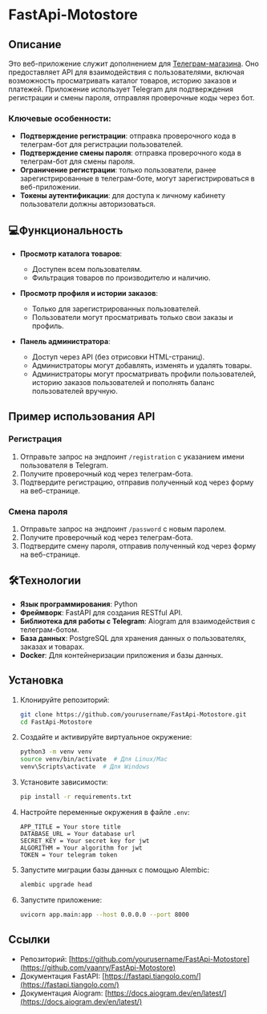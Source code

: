 # FastApi-Motostore

## Описание

Это веб-приложение служит дополнением для [Телеграм-магазина](https://github.com/Vaanry/Telegram-store). Оно предоставляет API для взаимодействия с пользователями, включая возможность просматривать каталог товаров, историю заказов и платежей. Приложение использует Telegram для подтверждения регистрации и смены пароля, отправляя проверочные коды через бот.

### Ключевые особенности:

- **Подтверждение регистрации**: отправка проверочного кода в телеграм-бот для регистрации пользователей.
- **Подтверждение смены пароля**: отправка проверочного кода в телеграм-бот для смены пароля.
- **Ограничение регистрации**: только пользователи, ранее зарегистрированные в телеграм-боте, могут зарегистрироваться в веб-приложении.
- **Токены аутентификации**: для доступа к личному кабинету пользователи должны авторизоваться.

## 💻Функциональность

- **Просмотр каталога товаров**:
  - Доступен всем пользователям.
  - Фильтрация товаров по производителю и наличию.

- **Просмотр профиля и истории заказов**:
  - Только для зарегистрированных пользователей.
  - Пользователи могут просматривать только свои заказы и профиль.

- **Панель администратора**:
  - Доступ через API (без отрисовки HTML-страниц).
  - Администраторы могут добавлять, изменять и удалять товары.
  - Администраторы могут просматривать профили пользователей, историю заказов пользователей и пополнять баланс пользователей вручную.

## Пример использования API

### Регистрация

1. Отправьте запрос на эндпоинт `/registration` с указанием имени пользователя в Telegram.
2. Получите проверочный код через телеграм-бота.
3. Подтвердите регистрацию, отправив полученный код через форму на веб-странице.

### Смена пароля

1. Отправьте запрос на эндпоинт `/password` с новым паролем.
2. Получите проверочный код через телеграм-бота.
3. Подтвердите смену пароля, отправив полученный код через форму на веб-странице.

## 🛠️Технологии

- **Язык программирования**: Python
- **Фреймворк**: FastAPI для создания RESTful API.
- **Библиотека для работы с Telegram**: Aiogram для взаимодействия с телеграм-ботом.
- **База данных**: PostgreSQL для хранения данных о пользователях, заказах и товарах.
- **Docker**: Для контейнеризации приложения и базы данных.

## Установка

1. Клонируйте репозиторий:

    ```bash
    git clone https://github.com/yourusername/FastApi-Motostore.git
    cd FastApi-Motostore
    ```

2. Создайте и активируйте виртуальное окружение:

    ```bash
    python3 -m venv venv
    source venv/bin/activate  # Для Linux/Mac
    venv\Scripts\activate  # Для Windows
    ```

3. Установите зависимости:

    ```bash
    pip install -r requirements.txt
    ```

4. Настройте переменные окружения в файле `.env`:

    ```env
    APP_TITLE = Your store title
    DATABASE_URL = Your database url
    SECRET_KEY = Your secret key for jwt
    ALGORITHM = Your algorithm for jwt
    TOKEN = Your telegram token
    ```

5. Запустите миграции базы данных с помощью Alembic:

    ```bash
    alembic upgrade head
    ```

6. Запустите приложение:

    ```bash
    uvicorn app.main:app --host 0.0.0.0 --port 8000
    ```

## Ссылки

- Репозиторий: [https://github.com/yourusername/FastApi-Motostore](https://github.com/vaanry/FastApi-Motostore)
- Документация FastAPI: [https://fastapi.tiangolo.com/](https://fastapi.tiangolo.com/)
- Документация Aiogram: [https://docs.aiogram.dev/en/latest/](https://docs.aiogram.dev/en/latest/)

